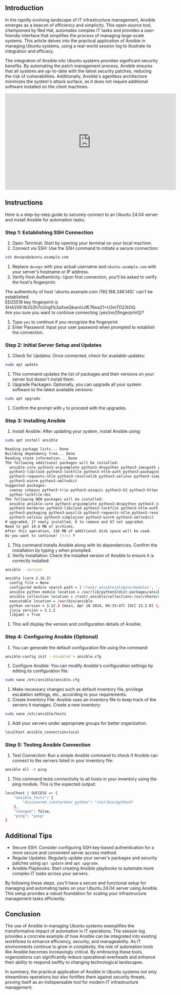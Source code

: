 ## Introduction

In the rapidly evolving landscape of IT infrastructure management, Ansible emerges as a beacon of efficiency and simplicity. This open-source tool, championed by Red Hat, automates complex IT tasks and provides a user-friendly interface that simplifies the process of managing large-scale systems. This article delves into the practical application of Ansible in managing Ubuntu systems, using a real-world session log to illustrate its integration and efficacy.

The integration of Ansible into Ubuntu systems provides significant security benefits. By automating the patch management process, Ansible ensures that all systems are up-to-date with the latest security patches, reducing the risk of vulnerabilities. Additionally, Ansible's agentless architecture minimizes the system's attack surface, as it does not require additional software installed on the client machines.

<iframe width="560" height="315"
src="https://www.youtube.com/embed/1LhV87kjHlo"
frameborder="0" allowfullscreen>
</iframe>

## Instructions

Here is a step-by-step guide to securely connect to an Ubuntu 24.04 server and install Ansible for automation tasks:

### Step 1: Establishing SSH Connection

1.  Open Terminal: Start by opening your terminal on your local machine.
2.  Connect via SSH: Use the SSH command to initiate a secure connection:

```bash
ssh devops@ubuntu.example.com
```

1.  Replace `devops` with your actual username and `ubuntu.example.com` with your server's hostname or IP address.
2.  Verify Host Authenticity: Upon first connection, you'll be asked to verify the host's fingerprint:

The authenticity of host 'ubuntu.example.com (192.168.246.145)' can't be established.\
ED25519 key fingerprint is SHA256:WJG2h7cUirgFb3aXxeQkwvUJfE76ea21+U3mTD23tOQ.\
Are you sure you want to continue connecting (yes/no/[fingerprint])?

1.  Type `yes` to continue if you recognize the fingerprint.
2.  Enter Password: Input your user password when prompted to establish the connection.

### Step 2: Initial Server Setup and Updates

1.  Check for Updates: Once connected, check for available updates:

```bash
sudo apt update
```

1.  This command updates the list of packages and their versions on your server but doesn't install them.
2.  Upgrade Packages: Optionally, you can upgrade all your system software to the latest available versions:

```bash
sudo apt upgrade
```

1.  Confirm the prompt with `y` to proceed with the upgrades.

### Step 3: Installing Ansible

1.  Install Ansible: After updating your system, install Ansible using:

```bash
sudo apt install ansible
```

```bash
Reading package lists... Done
Building dependency tree... Done
Reading state information... Done
The following additional packages will be installed:
  ansible-core python3-argcomplete python3-dnspython python3-jmespath python3-kerberos\
  python3-libcloud python3-lockfile python3-ntlm-auth python3-packaging python3-passlib\
  python3-requests-ntlm python3-resolvelib python3-selinux python3-simplejson\
  python3-winrm python3-xmltodict
Suggested packages:
  cowsay sshpass python3-trio python3-aioquic python3-h2 python3-httpx python3-httpcore\
  python-lockfile-doc
The following NEW packages will be installed:
  ansible ansible-core python3-argcomplete python3-dnspython python3-jmespath
  python3-kerberos python3-libcloud python3-lockfile python3-ntlm-auth
  python3-packaging python3-passlib python3-requests-ntlm python3-resolvelib
  python3-selinux python3-simplejson python3-winrm python3-xmltodict
0 upgraded, 17 newly installed, 0 to remove and 67 not upgraded.
Need to get 19.6 MB of archives.
After this operation, 316 MB of additional disk space will be used.
Do you want to continue? [Y/n] Y
```

1.  This command installs Ansible along with its dependencies. Confirm the installation by typing `y` when prompted.
2.  Verify Installation: Check the installed version of Ansible to ensure it is correctly installed:

```bash
ansible --version
```

```bash
ansible [core 2.16.3]
  config file = None
  configured module search path = ['/root/.ansible/plugins/modules', '/usr/share/ansible/plugins/modules']
  ansible python module location = /usr/lib/python3/dist-packages/ansible
  ansible collection location = /root/.ansible/collections:/usr/share/ansible/collections
  executable location = /usr/bin/ansible
  python version = 3.12.3 (main, Apr 10 2024, 05:33:47) [GCC 13.2.0] (/usr/bin/python3)
  jinja version = 3.1.2
  libyaml = True
```

1.  This will display the version and configuration details of Ansible.

### Step 4: Configuring Ansible (Optional)

1.  You can generate the default configuration file using the command:

```bash
ansible-config init --disabled > ansible.cfg
```

1.  Configure Ansible: You can modify Ansible's configuration settings by editing its configuration file:

```bash
sudo nano /etc/ansible/ansible.cfg
```

1.  Make necessary changes such as default inventory file, privilege escalation settings, etc., according to your requirements.
2.  Create Inventory File: Ansible uses an inventory file to keep track of the servers it manages. Create a new inventory:

```bash
sudo nano /etc/ansible/hosts
```

1.  Add your servers under appropriate groups for better organization.

```bash
localhost ansible_connection=local
```


### Step 5: Testing Ansible Connection

1.  Test Connection: Run a simple Ansible command to check if Ansible can connect to the servers listed in your inventory file:

```bash
ansible all -m ping
```

1.  This command tests connectivity to all hosts in your inventory using the ping module. This is the expected output:

```bash
localhost | SUCCESS => {
    "ansible_facts": {
        "discovered_interpreter_python": "/usr/bin/python3"
    },
    "changed": false,
    "ping": "pong"
}
```

## Additional Tips

-   Secure SSH: Consider configuring SSH key-based authentication for a more secure and convenient server access method.
-   Regular Updates: Regularly update your server's packages and security patches using `apt update` and `apt upgrade`.
-   Ansible Playbooks: Start creating Ansible playbooks to automate more complex IT tasks across your servers.

By following these steps, you'll have a secure and functional setup for managing and automating tasks on your Ubuntu 24.04 server using Ansible. This setup provides a robust foundation for scaling your infrastructure management tasks efficiently.

## Conclusion

The use of Ansible in managing Ubuntu systems exemplifies the transformative impact of automation in IT operations. The session log provides a concrete example of how Ansible can be integrated into existing workflows to enhance efficiency, security, and manageability. As IT environments continue to grow in complexity, the role of automation tools like Ansible becomes increasingly critical. By embracing these tools, organizations can significantly reduce operational overheads and enhance their ability to respond swiftly to changing technological landscapes.

In summary, the practical application of Ansible in Ubuntu systems not only streamlines operations but also fortifies them against security threats, proving itself as an indispensable tool for modern IT infrastructure management.